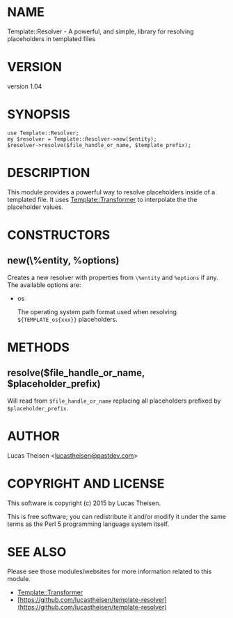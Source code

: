 # NAME

Template::Resolver - A powerful, and simple, library for resolving placeholders in templated files

# VERSION

version 1.04

# SYNOPSIS

    use Template::Resolver;
    my $resolver = Template::Resolver->new($entity);
    $resolver->resolve($file_handle_or_name, $template_prefix);

# DESCRIPTION

This module provides a powerful way to resolve placeholders inside of a templated file.
It uses [Template::Transformer](https://metacpan.org/pod/Template::Transformer) to interpolate the the placeholder values.

# CONSTRUCTORS

## new(\\%entity, %options)

Creates a new resolver with properties from `\%entity` and `%options` if any.  The
available options are:

- os

    The operating system path format used when resolving `${TEMPLATE_os{xxx}}` placeholders.

# METHODS

## resolve($file\_handle\_or\_name, $placeholder\_prefix)

Will read from `$file_handle_or_name` replacing all placeholders prefixed by 
`$placeholder_prefix`.

# AUTHOR

Lucas Theisen &lt;lucastheisen@pastdev.com>

# COPYRIGHT AND LICENSE

This software is copyright (c) 2015 by Lucas Theisen.

This is free software; you can redistribute it and/or modify it under
the same terms as the Perl 5 programming language system itself.

# SEE ALSO

Please see those modules/websites for more information related to this module.

- [Template::Transformer](https://metacpan.org/pod/Template::Transformer)
- [https://github.com/lucastheisen/template-resolver](https://github.com/lucastheisen/template-resolver)
